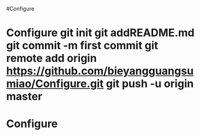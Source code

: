 #Configure
# Configure git init git addREADME.md git commit -m first commit git remote add origin https://github.com/bieyangguangsumiao/Configure.git git push -u origin master
# Configure
